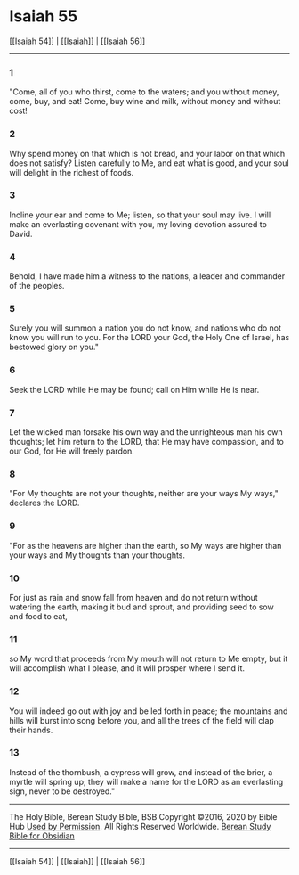 # Isaiah 55

[[Isaiah 54]] | [[Isaiah]] | [[Isaiah 56]]

---

### 1
"Come, all of you who thirst, come to the waters; and you without money, come, buy, and eat! Come, buy wine and milk, without money and without cost!

### 2
Why spend money on that which is not bread, and your labor on that which does not satisfy? Listen carefully to Me, and eat what is good, and your soul will delight in the richest of foods.

### 3
Incline your ear and come to Me; listen, so that your soul may live. I will make an everlasting covenant with you, my loving devotion assured to David.

### 4
Behold, I have made him a witness to the nations, a leader and commander of the peoples.

### 5
Surely you will summon a nation you do not know, and nations who do not know you will run to you. For the LORD your God, the Holy One of Israel, has bestowed glory on you."

### 6
Seek the LORD while He may be found; call on Him while He is near.

### 7
Let the wicked man forsake his own way and the unrighteous man his own thoughts; let him return to the LORD, that He may have compassion, and to our God, for He will freely pardon.

### 8
"For My thoughts are not your thoughts, neither are your ways My ways," declares the LORD.

### 9
"For as the heavens are higher than the earth, so My ways are higher than your ways and My thoughts than your thoughts.

### 10
For just as rain and snow fall from heaven and do not return without watering the earth, making it bud and sprout, and providing seed to sow and food to eat,

### 11
so My word that proceeds from My mouth will not return to Me empty, but it will accomplish what I please, and it will prosper where I send it.

### 12
You will indeed go out with joy and be led forth in peace; the mountains and hills will burst into song before you, and all the trees of the field will clap their hands.

### 13
Instead of the thornbush, a cypress will grow, and instead of the brier, a myrtle will spring up; they will make a name for the LORD as an everlasting sign, never to be destroyed."

---

The Holy Bible, Berean Study Bible, BSB
Copyright ©2016, 2020 by Bible Hub
[Used by Permission](https://berean.bible/terms.htm). All Rights Reserved Worldwide.
[Berean Study Bible for Obsidian](https://github.com/gapmiss/berean-study-bible-for-obsidian)

---

[[Isaiah 54]] | [[Isaiah]] | [[Isaiah 56]]


